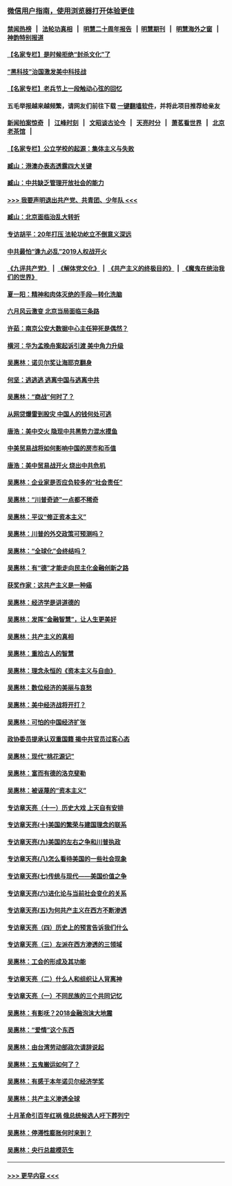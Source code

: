 ### [微信用户指南，使用浏览器打开体验更佳](https://github.com/gfw-breaker/banned-news1/blob/master/indexes/wechat-guide.md?t=0)
#### [禁闻热榜](热点新闻.md?t=0)  &nbsp;&nbsp;|&nbsp;&nbsp; [法轮功真相](https://github.com/gfw-breaker/truth/blob/master/README.md?t=0) &nbsp;&nbsp;|&nbsp;&nbsp; [明慧二十周年报告](https://github.com/gfw-breaker/mh-reports/blob/master/README.md?t=0) &nbsp;&nbsp;|&nbsp;&nbsp;[明慧期刊](https://github.com/gfw-breaker/mh-qikan) &nbsp;&nbsp;|&nbsp;&nbsp; [明慧海外之窗](https://github.com/gfw-breaker/mh-news/blob/master/README.md?t=0) &nbsp;&nbsp;|&nbsp;&nbsp; [神韵特别报道](https://github.com/gfw-breaker/mh-news/blob/master/shenyun.md?t=0)
#### [【名家专栏】是时候拒绝“封杀文化”了](../pages/nsc423/n11814093.md?t=02120044) 
#### [“黑科技”治国激发美中科技战](../pages/nsc423/n11638056.md?t=02120044) 
#### [【名家专栏】老兵节上一段触动心弦的回忆](../pages/nsc423/n11646016.md?t=02120044) 
#### 五毛举报越来越频繁，请网友们前往下载 [一键翻墙软件](https://github.com/gfw-breaker/ssr-accounts)，并将此项目推荐给亲友
#### [新闻拍案惊奇](https://github.com/gfw-breaker/banned-news1/blob/master/pages/link4.md) &nbsp;&nbsp;|&nbsp;&nbsp; [江峰时刻](https://github.com/gfw-breaker/banned-news1/blob/master/pages/link4.md) &nbsp;&nbsp;|&nbsp;&nbsp; [文昭谈古论今](https://github.com/gfw-breaker/banned-news1/blob/master/pages/link4.md) &nbsp;&nbsp;|&nbsp;&nbsp; [天亮时分](https://github.com/gfw-breaker/banned-news1/blob/master/pages/link4.md) &nbsp;&nbsp;|&nbsp;&nbsp; [萧茗看世界](https://github.com/gfw-breaker/banned-news1/blob/master/pages/link4.md) &nbsp;&nbsp;|&nbsp;&nbsp; [北京老茶馆](https://github.com/gfw-breaker/banned-news1/blob/master/pages/link4.md) &nbsp;&nbsp;|&nbsp;&nbsp; 
#### [【名家专栏】公立学校的起源：集体主义与失败](../pages/nsc423/n11601833.md?t=02120044) 
#### [臧山：港澳办表态透露四大关键](../pages/nsc423/n11421628.md?t=02120044) 
#### [臧山：中共缺乏管理开放社会的能力](../pages/nsc423/n11407457.md?t=02120044) 
#### [>>> 我要声明退出共产党、共青团、少年队 <<<](https://github.com/begood0513/goodnews/blob/master/quit/letter.md) 
#### [臧山：北京面临治乱大转折](../pages/nsc423/n11406895.md?t=02120044) 
#### [专访胡平：20年打压 法轮功屹立不倒意义深远](../pages/nsc423/n11398800.md?t=02120044) 
#### [中共最怕“逢九必乱”2019人权战开火](../pages/nsc423/n11385248.md?t=02120044) 
#### [《九评共产党》](https://github.com/begood0513/9ping.md/blob/master/README.md) &nbsp;|&nbsp; [《解体党文化》](../../../../jtdwh.md/blob/master/README.md)  &nbsp;|&nbsp; [《共产主义的终极目的》](../../../../gczydzjmd.md/blob/master/README.md) &nbsp;|&nbsp; [《魔鬼在统治我们的世界》](../../../../mgztzwmdsj.md/blob/master/README.md) 
#### [夏一阳：精神和肉体灭绝的手段—转化洗脑](../pages/nsc423/n11368250.md?t=02120044) 
#### [六月风云激变 北京当局面临三条路](../pages/nsc423/n11313668.md?t=02120044) 
#### [许茹：南京公安大数据中心主任猝死是偶然？](../pages/nsc423/n11064744.md?t=02120044) 
#### [横河：华为孟晚舟案起诉引渡 美中角力升级](../pages/nsc423/n11027230.md?t=02120044) 
#### [吴惠林：诺贝尔奖让海耶克翻身](../pages/nsc423/n10890049.md?t=02120044) 
#### [何坚：逃逃逃 逃离中国与逃离中共](../pages/nsc423/n10592891.md?t=02120044) 
#### [吴惠林：“商战”何时了？](../pages/nsc423/n10573558.md?t=02120044) 
#### [从网贷爆雷到股灾 中国人的钱何处可逃](../pages/nsc423/n10572800.md?t=02120044) 
#### [唐浩：美中交火 隐现中共黑势力混水摸鱼](../pages/nsc423/n10544040.md?t=02120044) 
#### [中美贸易战将如何影响中国的房市和币值](../pages/nsc423/n10543697.md?t=02120044) 
#### [唐浩：美中贸易战开火 烧出中共危机](../pages/nsc423/n10540126.md?t=02120044) 
#### [吴惠林：企业家是否应负较多的“社会责任”](../pages/nsc423/n10535022.md?t=02120044) 
#### [吴惠林：“川普奇迹”一点都不稀奇](../pages/nsc423/n10512808.md?t=02120044) 
#### [吴惠林：平议“修正资本主义”](../pages/nsc423/n10495724.md?t=02120044) 
#### [吴惠林：川普的外交政策可预测吗？](../pages/nsc423/n10462387.md?t=02120044) 
#### [吴惠林：“全球化”会终结吗？](../pages/nsc423/n10452838.md?t=02120044) 
#### [吴惠林：有“德”才能走向民主化金融创新之路](../pages/nsc423/n10432292.md?t=02120044) 
#### [获奖作家：这共产主义是一种癌](../pages/nsc423/n10431541.md?t=02120044) 
#### [吴惠林：经济学是讲道德的](../pages/nsc423/n10398014.md?t=02120044) 
#### [吴惠林：发挥“金融智慧”，让人生更美好](../pages/nsc423/n10375019.md?t=02120044) 
#### [吴惠林：共产主义的真相](../pages/nsc423/n10351394.md?t=02120044) 
#### [吴惠林：重拾古人的智慧](../pages/nsc423/n10337691.md?t=02120044) 
#### [吴惠林：理念永恒的《资本主义与自由》](../pages/nsc423/n10316274.md?t=02120044) 
#### [吴惠林：数位经济的美丽与哀愁](../pages/nsc423/n10292946.md?t=02120044) 
#### [吴惠林：美中经济战将开打？](../pages/nsc423/n10258825.md?t=02120044) 
#### [吴惠林：可怕的中国经济扩张](../pages/nsc423/n10219147.md?t=02120044) 
#### [政协委员提承认双重国籍 揭中共官员过客心态](../pages/nsc423/n10208809.md?t=02120044) 
#### [吴惠林：现代“桃花源记”](../pages/nsc423/n10185234.md?t=02120044) 
#### [吴惠林：富而有德的洛克斐勒](../pages/nsc423/n10142264.md?t=02120044) 
#### [吴惠林：被诬蔑的“资本主义”](../pages/nsc423/n10124816.md?t=02120044) 
#### [专访章天亮（十一）历史大戏 上天自有安排](../pages/nsc423/n10094905.md?t=02120044) 
#### [专访章天亮(十)美国的繁荣与建国理念的联系](../pages/nsc423/n10094899.md?t=02120044) 
#### [专访章天亮(九)美国的左右之争和川普执政](../pages/nsc423/n10094889.md?t=02120044) 
#### [专访章天亮(八)怎么看待美国的一些社会现象](../pages/nsc423/n10094857.md?t=02120044) 
#### [专访章天亮(七)传统与现代——美国价值之争](../pages/nsc423/n10093140.md?t=02120044) 
#### [专访章天亮(六)进化论与当前社会变化的关系](../pages/nsc423/n10092036.md?t=02120044) 
#### [专访章天亮(五)为何共产主义在西方不断渗透](../pages/nsc423/n10083620.md?t=02120044) 
#### [专访章天亮（四）历史上的预言告诉我们什么](../pages/nsc423/n10083606.md?t=02120044) 
#### [专访章天亮（三）左派在西方渗透的三领域](../pages/nsc423/n10081115.md?t=02120044) 
#### [吴惠林：工会的形成及其功能](../pages/nsc423/n10080633.md?t=02120044) 
#### [专访章天亮（二）什么人和组织让人背离神](../pages/nsc423/n10076637.md?t=02120044) 
#### [专访章天亮（一）不同民族的三个共同记忆](../pages/nsc423/n10074188.md?t=02120044) 
#### [吴惠林：有影呒？2018金融泡沫大地震](../pages/nsc423/n10040534.md?t=02120044) 
#### [吴惠林：“爱情”这个东西](../pages/nsc423/n10019423.md?t=02120044) 
#### [吴惠林：由台湾劳动部政次请辞说起](../pages/nsc423/n9979679.md?t=02120044) 
#### [吴惠林：五鬼搬运如何了？](../pages/nsc423/n9925338.md?t=02120044) 
#### [吴惠林：有感于本年诺贝尔经济学奖](../pages/nsc423/n9871883.md?t=02120044) 
#### [吴惠林：共产主义渗透全球](../pages/nsc423/n9812748.md?t=02120044) 
#### [十月革命引百年红祸 俄总统候选人吁下葬列宁](../pages/nsc423/n9810182.md?t=02120044) 
#### [吴惠林：停滞性膨胀何时来到？](../pages/nsc423/n9764136.md?t=02120044) 
#### [吴惠林：央行总裁模范生](../pages/nsc423/n9728134.md?t=02120044) 

----
#### [ >>> 更早内容 <<< ](../indexes/nsc423-earlier.md)
